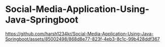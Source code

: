 # Social-Media-Application-Using-Java-Springboot

https://github.com/harsh1234kr/Social-Media-Application-Using-Java-Springboot/assets/85002498/868d8e77-823f-4eb3-8c1c-99b428ddf367

